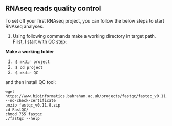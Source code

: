 
## RNAseq reads quality control

To set off your first RNAseq project, you can follow the below steps to start RNAseq analyses. 

1. Using following commands make a working directory in target path. First, I start with QC step:

**Make a working folder**

1. ``` $ mkdir project```
2. ``` $ cd project```
3. ``` $ mkdir QC```

and then install QC tool:

```
wget https://www.bioinformatics.babraham.ac.uk/projects/fastqc/fastqc_v0.11.8.zip --no-check-certificate
unzip fastqc_v0.11.8.zip
cd FastQC/
chmod 755 fastqc
./fastqc --help

```
